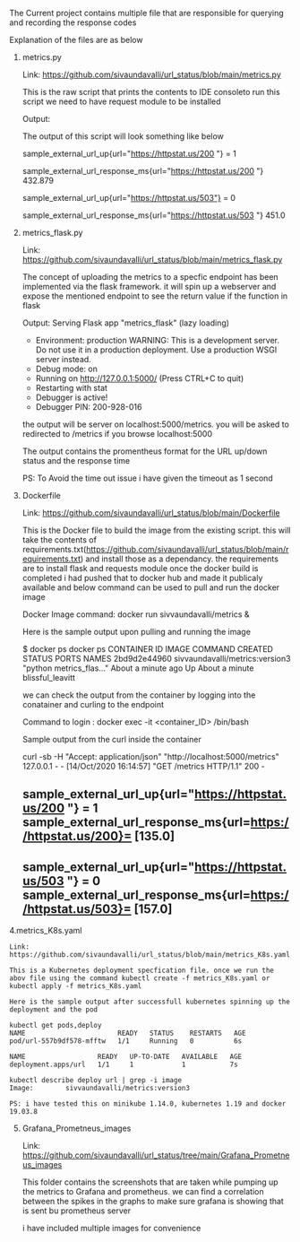 The Current project contains multiple file that are responsible for querying and recording the response codes

Explanation of the files are as below


1. metrics.py

      Link: https://github.com/sivaundavalli/url_status/blob/main/metrics.py

      This is the raw script that prints the contents to IDE consoleto run this script we need to have request module to be installed
      
      Output:
      
      The output of this script will look something like below
      
      sample_external_url_up{url="https://httpstat.us/200 "}  = 1
      
      sample_external_url_response_ms{url="https://httpstat.us/200 "}  432.879
      
      sample_external_url_up{url="https://httpstat.us/503"}  = 0
      
      sample_external_url_response_ms{url="https://httpstat.us/503 "}  451.0
      
2. metrics_flask.py

      Link: https://github.com/sivaundavalli/url_status/blob/main/metrics_flask.py
      
      The concept of uploading the metrics to a specfic endpoint has been implemented via the flask framework. it will spin up a webserver and expose the mentioned endpoint to see the return value if the function in flask
      
      Output:
       Serving Flask app "metrics_flask" (lazy loading)
     * Environment: production
       WARNING: This is a development server. Do not use it in a production deployment.
       Use a production WSGI server instead.
     * Debug mode: on
     * Running on http://127.0.0.1:5000/ (Press CTRL+C to quit)
     * Restarting with stat
     * Debugger is active!
     * Debugger PIN: 200-928-016
     
     the output will be server on localhost:5000/metrics.
     you will be asked to redirected to /metrics if you browse localhost:5000
     
     The output contains the promentheus format for the URL up/down status and the response time
     
     PS: To Avoid the time out issue i have given the timeout as 1 second
     
3. Dockerfile

      Link: https://github.com/sivaundavalli/url_status/blob/main/Dockerfile
      
      This is the Docker file to build the image from the existing script. this will take the contents of      requirements.txt(https://github.com/sivaundavalli/url_status/blob/main/requirements.txt) and install those as a dependancy. the requirements are to install flask and requests module
      once the docker build is completed i had pushed that to docker hub and made it publicaly available and below command can be used to pull and run the docker image
      
      Docker Image command: docker run sivvaundavalli/metrics &
      
      Here is the sample output upon pulling and running the image
      
      $ docker ps 
   docker ps
   CONTAINER ID        IMAGE                             COMMAND                  CREATED              STATUS              PORTS               NAMES
   2bd9d2e44960        sivvaundavalli/metrics:version3   "python metrics_flas…"   About a minute ago   Up About a minute                       blissful_leavitt

    we can check the output from the container by logging into the conatainer and curling to the endpoint

    Command to login : docker exec -it <container_ID> /bin/bash
    
    Sample output from the curl inside the container
    
    curl -sb -H "Accept: application/json" "http://localhost:5000/metrics"
    127.0.0.1 - - [14/Oct/2020 16:14:57] "GET /metrics HTTP/1.1" 200 -
                                                                  <h2> sample_external_url_up{url="https://httpstat.us/200 "}  =  1 <br>     sample_external_url_response_ms{url=https://httpstat.us/200}= [135.0]</h2><h2> sample_external_url_up{url="https://httpstat.us/503 "}  =  0 <br> sample_external_url_response_ms{url=https://httpstat.us/503}= [157.0]</h2>
                                                                  
4.metrics_K8s.yaml

    Link: https://github.com/sivaundavalli/url_status/blob/main/metrics_K8s.yaml
  
    This is a Kubernetes deployment specfication file. once we run the abov file using the command kubectl create -f metrics_K8s.yaml or kubectl apply -f metrics_K8s.yaml
  
    Here is the sample output after successfull kubernetes spinning up the deployment and the pod
    
    kubectl get pods,deploy
    NAME                       READY   STATUS    RESTARTS   AGE
    pod/url-557b9df578-mfftw   1/1     Running   0          6s

    NAME                  READY   UP-TO-DATE   AVAILABLE   AGE
    deployment.apps/url   1/1     1            1           7s
    
    kubectl describe deploy url | grep -i image
    Image:        sivvaundavalli/metrics:version3

    PS: i have tested this on minikube 1.14.0, kubernetes 1.19 and docker 19.03.8
    
 5. Grafana_Prometneus_images 
 
    Link: https://github.com/sivaundavalli/url_status/tree/main/Grafana_Prometneus_images
    
    This folder contains the screenshots that are taken while pumping up the metrics to Grafana and prometheus. we can find a correlation between the spikes in the graphs to make sure grafana is showing that is sent bu prometheus server
    
    i have included multiple images for convenience
    
    

    





      
      
      
      
